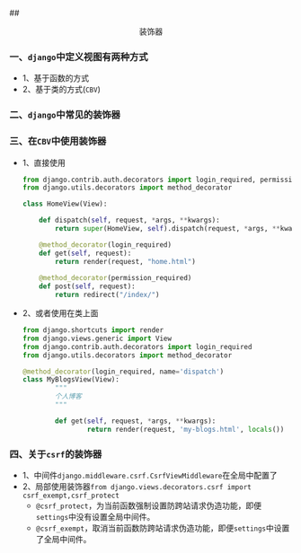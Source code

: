 ##<center>装饰器</center>

### 一、`django`中定义视图有两种方式

* 1、基于函数的方式
* 2、基于类的方式(`CBV`)

### 二、`django`中常见的装饰器

### 三、在`CBV`中使用装饰器
* 1、直接使用

  ```py
  from django.contrib.auth.decorators import login_required, permission_required
  from django.utils.decorators import method_decorator

  class HomeView(View):

      def dispatch(self, request, *args, **kwargs):
          return super(HomeView, self).dispatch(request, *args, **kwargs)

      @method_decorator(login_required)
      def get(self, request):
          return render(request, "home.html")
      
      @method_decorator(permission_required)
      def post(self, request):
          return redirect("/index/")
  ```

* 2、或者使用在类上面

	```py
	from django.shortcuts import render
	from django.views.generic import View
	from django.contrib.auth.decorators import login_required
	from django.utils.decorators import method_decorator

	@method_decorator(login_required, name='dispatch')
	class MyBlogsView(View):
			"""
			个人博客
			"""

			def get(self, request, *args, **kwargs):
					return render(request, 'my-blogs.html', locals())
	```

### 四、关于`csrf`的装饰器

* 1、中间件`django.middleware.csrf.CsrfViewMiddleware`在全局中配置了
* 2、局部使用装饰器`from django.views.decorators.csrf import csrf_exempt,csrf_protect`
	* `@csrf_protect`，为当前函数强制设置防跨站请求伪造功能，即便`settings`中没有设置全局中间件。
	* `@csrf_exempt`，取消当前函数防跨站请求伪造功能，即便`settings`中设置了全局中间件。